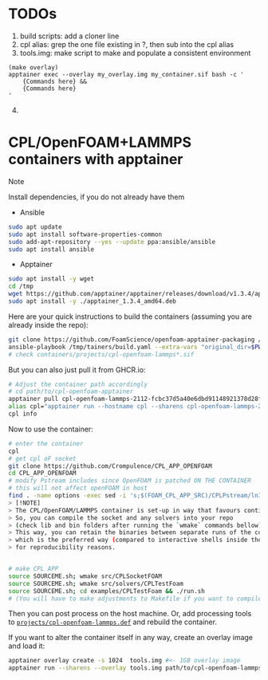 # TODOs
1. build scripts: add a cloner line
2. cpl alias: grep the one file existing in ?, then sub into the cpl alias 
3. tools.img: make script to make and populate a consistent environment 
```
(make overlay)
apptainer exec --overlay my_overlay.img my_container.sif bash -c '
    {Commands here} &&
    {Commands here}
'

```
4. 

# CPL/OpenFOAM+LAMMPS containers with apptainer

> [!NOTE]
> Install dependencies, if you do not already have them
> - Ansible
> ```bash
> sudo apt update
> sudo apt install software-properties-common
> sudo add-apt-repository --yes --update ppa:ansible/ansible
> sudo apt install ansible
>  ```
> - Apptainer
> ```bash
> sudo apt install -y wget
> cd /tmp
> wget https://github.com/apptainer/apptainer/releases/download/v1.3.4/apptainer_1.3.4_amd64.deb
> sudo apt install -y ./apptainer_1.3.4_amd64.deb
> ```

 
Here are your quick instructions to build the containers (assuming you are already inside the repo):
```bash
git clone https://github.com/FoamScience/openfoam-apptainer-packaging /tmp/tainers
ansible-playbook /tmp/tainers/build.yaml --extra-vars "original_dir=$PWD" --extra-vars "@config.yaml"
# check containers/projects/cpl-openfoam-lammps*.sif
```

But you can also just pull it from GHCR.io:
```bash
# Adjust the container path accordingly
# cd path/to/cpl-openfoam-apptainer
apptainer pull cpl-openfoam-lammps-2112-fcbc37d5a40e6dbd91148921378d28fca5294675-8.2.0.sif oras://ghcr.io/foamscience/cpl-openfoam-lammps-2112-fcbc37d5a40e6dbd91148921378d28fca5294675-8.2.0:latest
alias cpl="apptainer run --hostname cpl --sharens cpl-openfoam-lammps-2112-fcbc37d5a40e6dbd91148921378d28fca5294675-8.2.0.sif"
cpl info
```

Now to use the container:
```bash
# enter the container
cpl
# get cpl oF socket
git clone https://github.com/Crompulence/CPL_APP_OPENFOAM
cd CPL_APP_OPENFOAM
# modify Pstream includes since OpenFOAM is patched ON THE CONTAINER
# this will not affect openFOAM in host
find . -name options -exec sed -i 's;$(FOAM_CPL_APP_SRC)/CPLPstream/lnInclude;$(LIB_SRC)/Pstream/mpi/lnInclude;' {} \;
> [!NOTE]
> The CPL/OpenFOAM/LAMMPS container is set-up in way that favours continuous development.
> So, you can compile the socket and any solvers into your repo
> (check lib and bin folders after running the `wmake` commands bellow).
> This way, you can retain the binaries between separate runs of the container,
> which is the preferred way (compared to interactive shells inside the container)
> for reproducibility reasons.


# make CPL APP
source SOURCEME.sh; wmake src/CPLSocketFOAM
source SOURCEME.sh; wmake src/solvers/CPLTestFoam
source SOURCEME.sh; cd examples/CPLTestFoam && ./run.sh
# (You will have to make adjustments to Makefile if you want to compile with make)
```

Then you can post process on the host machine. Or, add processing tools to
[`projects/cpl-openfoam-lammps.def`](projects/cpl-openfoam-lammps.def) and rebuild the container.

If you want to alter the container itself in any way, create an overlay image and load it:
```bash
apptainer overlay create -s 1024  tools.img #<- 1GB overlay image
apptainer run --sharens --overlay tools.img path/to/cpl-openfoam-lammps*.sif
```
